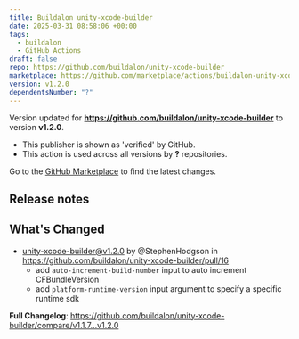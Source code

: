 ```yaml
---
title: Buildalon unity-xcode-builder
date: 2025-03-31 08:58:06 +00:00
tags:
  - buildalon
  - GitHub Actions
draft: false
repo: https://github.com/buildalon/unity-xcode-builder
marketplace: https://github.com/marketplace/actions/buildalon-unity-xcode-builder
version: v1.2.0
dependentsNumber: "?"
---
```



Version updated for **https://github.com/buildalon/unity-xcode-builder** to version **v1.2.0**.
- This publisher is shown as 'verified' by GitHub.
- This action is used across all versions by **?** repositories.

Go to the [GitHub Marketplace](https://github.com/marketplace/actions/buildalon-unity-xcode-builder) to find the latest changes.

## Release notes

## What's Changed
* unity-xcode-builder@v1.2.0 by @StephenHodgson in https://github.com/buildalon/unity-xcode-builder/pull/16
  - add `auto-increment-build-number` input to auto increment CFBundleVersion
  - add `platform-runtime-version` input argument to specify a specific runtime sdk

**Full Changelog**: https://github.com/buildalon/unity-xcode-builder/compare/v1.1.7...v1.2.0
